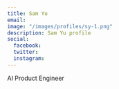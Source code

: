 ```yaml
---
title: Sam Yu
email: 
image: "/images/profiles/sy-1.png"
description: Sam Yu profile
social:
  facebook: 
  twitter: 
  instagram: 
---
```


AI Product Engineer